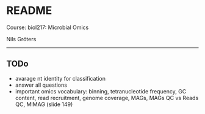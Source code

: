 # README

Course: biol217: Microbial Omics

Nils Gröters

---

## TODo

- avarage nt identity for classification
- answer all questions
- important omics vocabulary: binning, tetranucleotide frequency, GC content, read recruitment, genome coverage, MAGs, MAGs QC vs Reads QC, MIMAG (slide 149)